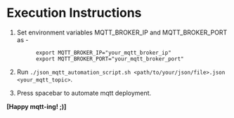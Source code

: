 # Execution Instructions
1. Set environment variables MQTT_BROKER_IP and MQTT_BROKER_PORT as -

             export MQTT_BROKER_IP="your_mqtt_broker_ip"
             export MQTT_BROKER_PORT="your_mqtt_broker_port"

2. Run `./json_mqtt_automation_script.sh <path/to/your/json/file>.json <your_mqtt_topic>`.
3. Press spacebar to automate mqtt deployment.

**[Happy mqtt-ing! ;)]**
